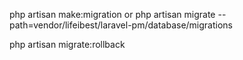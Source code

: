 
php artisan make:migration or php artisan migrate --path=vendor/lifeibest/laravel-pm/database/migrations

php artisan migrate:rollback
